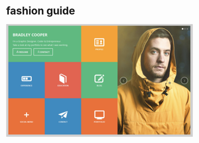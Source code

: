# fashion guide

![alt text](https://github.com/hljacobs5/hj-comp-challenge-1/blob/master/template-1.png)
